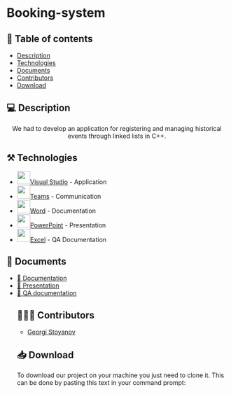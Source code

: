 <h1>Booking-system</h1>
<p align = "center">
</p>




## 📝 Table of contents

- [Description](#description)
- [Technologies](#technologies)
- [Documents](#documents)
- [Contributors](#contributors)
- [Download](#download)


## 💻 Description <a name="description"></a>

<p align = "center">
We had to develop an application for registering and managing historical events 
through linked lists in C++.
</p>


## ⚒️ Technologies <a name="technologies"></a>

- <img src = "https://brandslogos.com/wp-content/uploads/images/visual-studio-2013-logo.png" width = "30px">[Visual Studio](https://visualstudio.microsoft.com/) - Application
- <img src = "https://upload.wikimedia.org/wikipedia/commons/thumb/c/c9/Microsoft_Office_Teams_%282018%E2%80%93present%29.svg/2203px-Microsoft_Office_Teams_%282018%E2%80%93present%29.svg.png" width = "30px">[Teams](https://teams.microsoft.com/) - Communication
- <img src = "https://brandslogos.com/wp-content/uploads/images/microsoft-word-2013-logo-vector.svg" width = "30px">[Word](https://www.microsoft.com/en-us/microsoft-365/word) - Documentation
- <img src = "https://brandslogos.com/wp-content/uploads/thumbs/microsoft-powerpoint-2013-logo-vector.svg" width = "30px">[PowerPoint](https://www.microsoft.com/en-us/microsoft-365/powerpoint) - Presentation
- <img src = "https://brandslogos.com/wp-content/uploads/thumbs/microsoft-excel-2013-logo-vector.svg" width = "30px">[Excel](https://www.microsoft.com/en-us/microsoft-365/excel) - QA Documentation


## 📄 Documents<a name="documents"></a>
  <ul>
    <li><a href="https://github.com/codingburgas/linked-list-sprint-project-pointerx/raw/refs/heads/main/docs/PointerX.docx">🧾 Documentation</a></li>
    <li><a href="https://github.com/codingburgas/linked-list-sprint-project-pointerx/raw/refs/heads/main/docs/PointerX.pptx">📰 Presentation</a></li>
    <li><a href="https://github.com/codingburgas/linked-list-sprint-project-pointerx/raw/refs/heads/main/docs/PointerX-QA-Documentation1.xlsx">🧾 QA documentation</a></li>
  
   
## 🧑🏻‍💻 Contributors <a name="contributors"></a>

- <a href = "https://github.com/GSStoyanov"> Georgi Stoyanov </a>

## 📥 Download <a name="download"></a>

<p>To download our project on your machine you just need to clone it. This can be done by pasting this text in your command prompt:</p>

<pre></pre>
